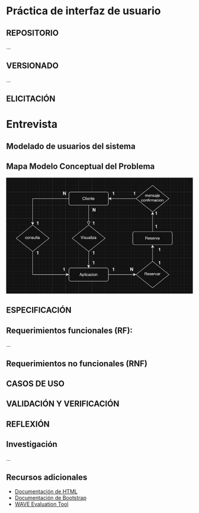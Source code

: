 # Práctica de interfaz de usuario

## REPOSITORIO
...

## VERSIONADO

...
## ELICITACIÓN
# Entrevista

## Modelado de usuarios del sistema

## Mapa Modelo Conceptual del Problema
![Modelo Conceptual del Problema](MapaConceptual.png)


## ESPECIFICACIÓN
## Requerimientos funcionales (RF):
...

## Requerimientos no funcionales (RNF)

## CASOS DE USO

## VALIDACIÓN Y VERIFICACIÓN

## REFLEXIÓN

## Investigación

...

## Recursos adicionales
- [Documentación de HTML](https://www.w3.org/html/)
- [Documentación de Bootstrap](https://getbootstrap.com/docs/5.3/getting-started/introduction/)
- [WAVE Evaluation Tool](https://chromewebstore.google.com/detail/wave-evaluation-tool/jbbplnpkjmmeebjpijfedlgcdilocofh)
